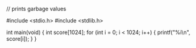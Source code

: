 // prints garbage values

#include <stdio.h>
#include <stdlib.h>

int main(void)
{
    int score[1024];
    for (int i = 0; i < 1024; i++)
    {
        printf("%i\n", score[i]);
    }
}
